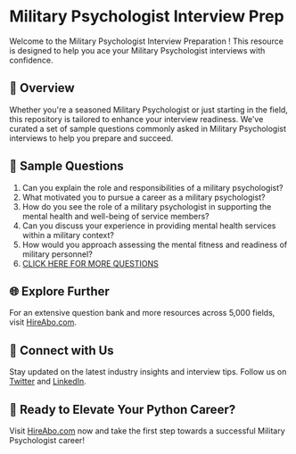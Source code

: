 # Military Psychologist Interview Prep

Welcome to the Military Psychologist Interview Preparation ! This resource is designed to help you ace your Military Psychologist interviews with confidence.

## 🚀 Overview

Whether you're a seasoned Military Psychologist or just starting in the field, this repository is tailored to enhance your interview readiness. We've curated a set of sample questions commonly asked in Military Psychologist interviews to help you prepare and succeed.

## 📝 Sample Questions

1. Can you explain the role and responsibilities of a military psychologist?
2. What motivated you to pursue a career as a military psychologist?
3. How do you see the role of a military psychologist in supporting the mental health and well-being of service members?
4. Can you discuss your experience in providing mental health services within a military context?
5. How would you approach assessing the mental fitness and readiness of military personnel?
6. [CLICK HERE FOR MORE QUESTIONS](https://hireabo.com/job/17_3_16/Military%20Psychologist)

## 🌐 Explore Further

For an extensive question bank and more resources across 5,000 fields, visit [HireAbo.com](https://www.hireabo.com).

## 📱 Connect with Us

Stay updated on the latest industry insights and interview tips. Follow us on [Twitter](https://twitter.com/hireabo) and [LinkedIn](https://www.linkedin.com/in/hire-abo-3609972a8/).

## 🚀 Ready to Elevate Your Python Career?

Visit [HireAbo.com](https://www.hireabo.com) now and take the first step towards a successful Military Psychologist career!